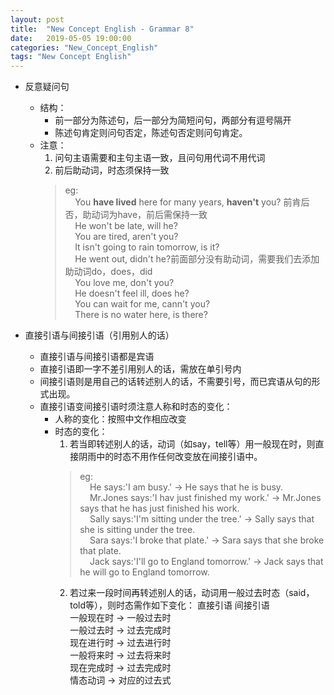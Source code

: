 ```yaml
---
layout: post
title:  "New Concept English - Grammar 8"
date:   2019-05-05 19:00:00
categories: "New_Concept_English"
tags: "New Concept English"
---
```

* 反意疑问句
  + 结构：  
    + 前一部分为陈述句，后一部分为简短问句，两部分有逗号隔开   
    + 陈述句肯定则问句否定，陈述句否定则问句肯定。
  + 注意：
    1. 问句主语需要和主句主语一致，且问句用代词不用代词
    2. 前后助动词，时态须保持一致
    > eg:  
      &nbsp;&nbsp;&nbsp;&nbsp;You **have lived** here for many years, **haven't** you? 前肯后否，助动词为have，前后需保持一致  
      &nbsp;&nbsp;&nbsp;&nbsp;He won't be late, will he?  
      &nbsp;&nbsp;&nbsp;&nbsp;You are tired, aren't you?  
      &nbsp;&nbsp;&nbsp;&nbsp;It isn't going to rain tomorrow, is it?  
      &nbsp;&nbsp;&nbsp;&nbsp;He went out, didn't he?前面部分没有助动词，需要我们去添加助动词do，does，did  
      &nbsp;&nbsp;&nbsp;&nbsp;You love me, don't you?  
      &nbsp;&nbsp;&nbsp;&nbsp;He doesn't feel ill, does he?  
      &nbsp;&nbsp;&nbsp;&nbsp;You can wait for me, cann't you?  
      &nbsp;&nbsp;&nbsp;&nbsp;There is no water here, is there?

* 直接引语与间接引语（引用别人的话）
  + 直接引语与间接引语都是宾语
  + 直接引语即一字不差引用别人的话，需放在单引号内
  + 间接引语则是用自己的话转述别人的话，不需要引号，而已宾语从句的形式出现。
  + 直接引语变间接引语时须注意人称和时态的变化：
    + 人称的变化：按照中文作相应改变
    + 时态的变化：
      1. 若当即转述别人的话，动词（如say，tell等）用一般现在时，则直接阴雨中的时态不用作任何改变放在间接引语中。
      > eg:  
        &nbsp;&nbsp;&nbsp;&nbsp;He says:'I am busy.' -> He says that he is busy.  
        &nbsp;&nbsp;&nbsp;&nbsp;Mr.Jones says:'I hav just finished my work.' -> Mr.Jones says that he has just finished his work.    
        &nbsp;&nbsp;&nbsp;&nbsp;Sally says:'I'm sitting under the tree.' -> Sally says that she is sitting under the tree.  
        &nbsp;&nbsp;&nbsp;&nbsp;Sara says:'I broke that plate.' -> Sara says that she broke that plate.  
        &nbsp;&nbsp;&nbsp;&nbsp;Jack says:'I'll go to England tomorrow.' -> Jack says that he will go to England tomorrow.  
      2. 若过来一段时间再转述别人的话，动词用一般过去时态（said，told等），则时态需作如下变化：
      直接引语      间接引语  
      一般现在时 -> 一般过去时  
      一般过去时 -> 过去完成时  
      现在进行时 -> 过去进行时  
      一般将来时 -> 过去将来时  
      现在完成时 -> 过去完成时  
      情态动词 -> 对应的过去式  
